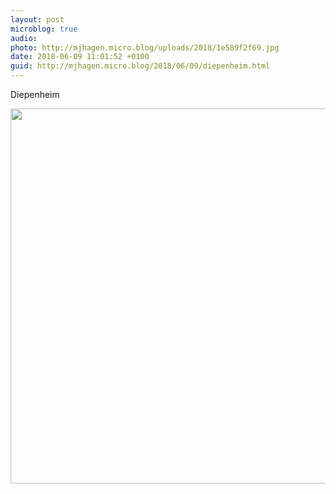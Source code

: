 ```yaml
---
layout: post
microblog: true
audio: 
photo: http://mjhagen.micro.blog/uploads/2018/1e589f2f69.jpg
date: 2018-06-09 11:01:52 +0100
guid: http://mjhagen.micro.blog/2018/06/09/diepenheim.html
---
```

Diepenheim

<img src="http://mjhagen.micro.blog/uploads/2018/1e589f2f69.jpg" width="600" height="600" />
